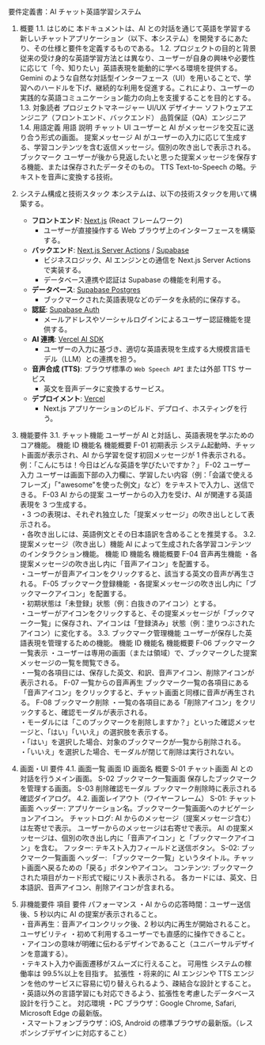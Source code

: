 要件定義書：AI チャット英語学習システム

1. 概要
   1.1. はじめに
   本ドキュメントは、AI との対話を通じて英語を学習する新しいチャットアプリケーション（以下、本システム）を開発するにあたり、その仕様と要件を定義するものである。
   1.2. プロジェクトの目的と背景
   従来の受け身的な英語学習方法とは異なり、ユーザーが自身の興味や必要性に応じて「今、知りたい」英語表現を能動的に学べる環境を提供する。Gemini のような自然な対話型インターフェース（UI）を用いることで、学習へのハードルを下げ、継続的な利用を促進する。これにより、ユーザーの実践的な英語コミュニケーション能力の向上を支援することを目的とする。
   1.3. 対象読者
   プロジェクトマネージャー
   UI/UX デザイナー
   ソフトウェアエンジニア（フロントエンド、バックエンド）
   品質保証（QA）エンジニア
   1.4. 用語定義
   用語 説明
   チャット UI ユーザーと AI がメッセージを交互に送り合う形式の画面。
   提案メッセージ AI がユーザーの入力に応じて生成する、学習コンテンツを含む返信メッセージ。個別の吹き出しで表示される。
   ブックマーク ユーザーが後から見返したいと思った提案メッセージを保存する機能、または保存されたデータそのもの。
   TTS Text-to-Speech の略。テキストを音声に変換する技術。
2. システム構成と技術スタック
   本システムは、以下の技術スタックを用いて構築する。

   - **フロントエンド**: [Next.js](https://nextjs.org/) (React フレームワーク)
     - ユーザーが直接操作する Web ブラウザ上のインターフェースを構築する。
   - **バックエンド**: [Next.js Server Actions](https://nextjs.org/docs/app/building-your-application/data-fetching/server-actions-and-mutations) / [Supabase](https://supabase.com/)
     - ビジネスロジック、AI エンジンとの通信を Next.js Server Actions で実装する。
     - データベース連携や認証は Supabase の機能を利用する。
   - **データベース**: [Supabase Postgres](https://supabase.com/docs/guides/database)
     - ブックマークされた英語表現などのデータを永続的に保存する。
   - **認証**: [Supabase Auth](https://supabase.com/docs/guides/auth)
     - メールアドレスやソーシャルログインによるユーザー認証機能を提供する。
   - **AI 連携**: [Vercel AI SDK](https://sdk.vercel.ai/docs)
     - ユーザーの入力に基づき、適切な英語表現を生成する大規模言語モデル（LLM）との連携を担う。
   - **音声合成 (TTS)**: ブラウザ標準の `Web Speech API` または外部 TTS サービス
     - 英文を音声データに変換するサービス。
   - **デプロイメント**: [Vercel](https://vercel.com/)
     - Next.js アプリケーションのビルド、デプロイ、ホスティングを行う。

3. 機能要件
   3.1. チャット機能
   ユーザーが AI と対話し、英語表現を学ぶためのコア機能。
   機能 ID 機能名 機能概要
   F-01 初期表示 システム起動時、チャット画面が表示され、AI から学習を促す初回メッセージが 1 件表示される。例：「こんにちは！今日はどんな英語を学びたいですか？」
   F-02 ユーザー入力 ユーザーは画面下部の入力欄に、学習したい内容（例：「会議で使えるフレーズ」「"awesome"を使った例文」など）をテキストで入力し、送信できる。
   F-03 AI からの提案 ユーザーからの入力を受け、AI が関連する英語表現を 3 つ生成する。<br>・3 つの表現は、それぞれ独立した「提案メッセージ」の吹き出しとして表示される。<br>・各吹き出しには、英語例文とその日本語訳を含めることを推奨する。
   3.2. 提案メッセージ（吹き出し）機能
   AI によって生成された各学習コンテンツのインタラクション機能。
   機能 ID 機能名 機能概要
   F-04 音声再生機能 ・各提案メッセージの吹き出し内に「音声アイコン」を配置する。<br>・ユーザーが音声アイコンをクリックすると、該当する英文の音声が再生される。
   F-05 ブックマーク登録機能 ・各提案メッセージの吹き出し内に「ブックマークアイコン」を配置する。<br>・初期状態は「未登録」状態（例：白抜きのアイコン）とする。<br>・ユーザーがアイコンをクリックすると、その提案メッセージが「ブックマーク一覧」に保存され、アイコンは「登録済み」状態（例：塗りつぶされたアイコン）に変化する。
   3.3. ブックマーク管理機能
   ユーザーが保存した英語表現を管理するための機能。
   機能 ID 機能名 機能概要
   F-06 ブックマーク一覧表示 ・ユーザーは専用の画面（または領域）で、ブックマークした提案メッセージの一覧を閲覧できる。<br>・一覧の各項目には、保存した英文、和訳、音声アイコン、削除アイコンが表示される。
   F-07 一覧からの音声再生 ブックマーク一覧の各項目にある「音声アイコン」をクリックすると、チャット画面と同様に音声が再生される。
   F-08 ブックマーク削除 ・一覧の各項目にある「削除アイコン」をクリックすると、確認モーダルが表示される。<br>・モーダルには「このブックマークを削除しますか？」といった確認メッセージと、「はい」「いいえ」の選択肢を表示する。<br>・「はい」を選択した場合、対象のブックマークが一覧から削除される。<br>・「いいえ」を選択した場合、モーダルが閉じて削除は実行されない。
4. 画面・UI 要件
   4.1. 画面一覧
   画面 ID 画面名 概要
   S-01 チャット画面 AI との対話を行うメイン画面。
   S-02 ブックマーク一覧画面 保存したブックマークを管理する画面。
   S-03 削除確認モーダル ブックマーク削除時に表示される確認ダイアログ。
   4.2. 画面レイアウト（ワイヤーフレーム）
   S-01: チャット画面
   ヘッダー: アプリケーション名。ブックマーク一覧画面へのナビゲーションアイコン。
   チャットログ:
   AI からのメッセージ（提案メッセージ含む）は左寄せで表示。
   ユーザーからのメッセージは右寄せで表示。
   AI の提案メッセージは、個別の吹き出し内に「音声アイコン」と「ブックマークアイコン」を含む。
   フッター: テキスト入力フィールドと送信ボタン。
   S-02: ブックマーク一覧画面
   ヘッダー: 「ブックマーク一覧」というタイトル。チャット画面へ戻るための「戻る」ボタンやアイコン。
   コンテンツ:
   ブックマークされた項目がカード形式で縦にリスト表示される。
   各カードには、英文、日本語訳、音声アイコン、削除アイコンが含まれる。
5. 非機能要件
   項目 要件
   パフォーマンス ・AI からの応答時間：ユーザー送信後、5 秒以内に AI の提案が表示されること。<br>・音声再生：音声アイコンクリック後、2 秒以内に再生が開始されること。
   ユーザビリティ ・初めて利用するユーザーでも直感的に操作できること。<br>・アイコンの意味が明確に伝わるデザインであること（ユニバーサルデザインを意識する）。<br>・テキスト入力や画面遷移がスムーズに行えること。
   可用性 システムの稼働率は 99.5%以上を目指す。
   拡張性 ・将来的に AI エンジンや TTS エンジンを他のサービスに容易に切り替えられるよう、疎結合な設計とすること。<br>・英語以外の言語学習にも対応できるよう、拡張性を考慮したデータベース設計を行うこと。
   対応環境 ・PC ブラウザ：Google Chrome, Safari, Microsoft Edge の最新版。<br>・スマートフォンブラウザ：iOS, Android の標準ブラウザの最新版。（レスポンシブデザインに対応すること）
